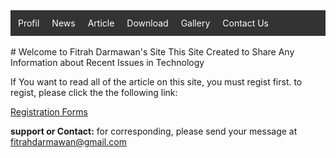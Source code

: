 <style>
ul {
    list-style-type: none;
    margin: 0;
    padding: 2;
    overflow: hidden;
    background-color: #333333;
}

li {
    float: left;
}

li a {
    display: block;
    color: white;
    text-align: center;
    padding: 10px;
    text-decoration: none;
}

li a:hover {
    background-color: #111111;
}
</style>

<ul>
  <li><a href="#home">Profil</a></li>
  <li><a href="#news">News</a></li>
  <li><a href="#contact">Article</a></li>
  <li><a href="#about">Download</a></li>
  <li><a href="#about">Gallery</a></li>
  <li><a href="#about">Contact Us</a></li>
</ul>
<br>
# Welcome to Fitrah Darmawan's Site
This Site Created to Share Any Information about Recent Issues in Technology

If You want to read all of the article on this site, you must regist first.
to regist, please click the the following link:

[Registration Forms](https://fitrahdarmawan.github.io/form/)






**support or Contact:**
for corresponding, please send your message at fitrahdarmawan@gmail.com
